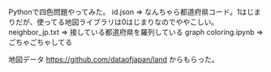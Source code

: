 Pythonで四色問題やってみた。
id.json => なんちゃら都道府県コード。1はじまりだが、使ってる地図ライブラリは0はじまりなのでややこしい。
neighbor_jp.txt => 接している都道府県を羅列している
graph coloring.ipynb => ごちゃごちゃしてる

地図データ
https://github.com/dataofjapan/land
からもらった。
